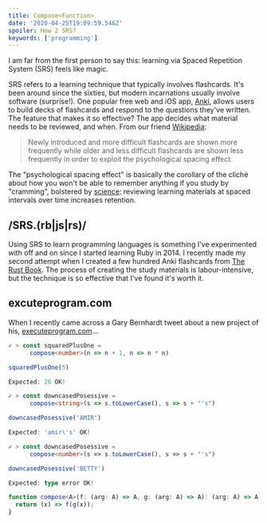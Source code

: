 ```yaml
---
title: Compose<Function>
date: '2020-04-25T19:09:59.546Z'
spoiler: How 2 SRS?
keywords: ['programming']
---
```


I am far from the first person to say this: learning via Spaced Repetition System (SRS) feels like magic.

SRS refers to a learning technique that typically involves flashcards. It's been around since the sixties, but modern incarnations usually involve software (surprise!). One popular free web and iOS app, [Anki](https://ankiweb.net), allows users to build decks of flashcards and respond to the questions they've written. The feature that makes it so effective? The app decides what material needs to be reviewed, and when. From our friend [Wikipedia](https://en.wikipedia.org/wiki/Spaced_repetition):

> Newly introduced and more difficult flashcards are shown more frequently while older and less difficult flashcards are shown less frequently in order to exploit the psychological spacing effect.

The "psychological spacing effect" is basically the corollary of the cliché about how you won't be able to remember anything if you study by "cramming", bolstered by [science](https://journals.sagepub.com/doi/abs/10.1177/1745691616645770?icid=int.sj-abstract.similar-articles.3&journalCode=ppsa): reviewing learning materials at spaced intervals over time increases retention.

## /SRS.(rb|js|rs)/

Using SRS to learn programming languages is something I've experimented with off and on since I started learning Ruby in 2014. I recently made my second attempt when I created a few hundred Anki flashcards from [The Rust Book](https://doc.rust-lang.org/book/). The process of creating the study materials is labour-intensive, but the technique is so effective that I've found it's worth it.

## excuteprogram.com

When I recently came across a Gary Bernhardt tweet about a new project of his, [executeprogram.com](https://executeprogram.com)...

```ts
✓ > const squaredPlusOne =
      compose<number>(n => n + 1, n => n * n)

squaredPlusOne(5)

Expected: 26 OK!
```

```ts
✓ > const downcasedPosessive =
      compose<string>(s => s.toLowerCase(), s => s + "'s")

downcasedPosessive('AMIR')

Expected: 'amir\'s' OK!
```

```ts
✓ > const downcasedPosessive =
      compose<number>(s => s.toLowerCase(), s => s + "'s")

downcasedPosessive('BETTY')

Expected: type error OK!
```

```ts
function compose<A>(f: (arg: A) => A, g: (arg: A) => A): (arg: A) => A {
  return (x) => f(g(x));
}
```
